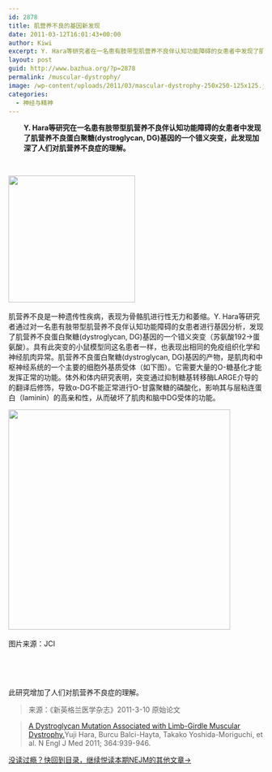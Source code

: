 ```yaml
---
id: 2878
title: 肌营养不良的基因新发现
date: 2011-03-12T16:01:43+00:00
author: Kiwi
excerpt: Y. Hara等研究者在一名患有肢带型肌营养不良伴认知功能障碍的女患者中发现了肌营养不良蛋白聚糖(dystroglycan, DG)基因的一个错义突变，此发现加深了人们对肌营养不良症的理解。
layout: post
guid: http://www.bazhua.org/?p=2878
permalink: /muscular-dystrophy/
image: /wp-content/uploads/2011/03/mascular-dystrophy-250x250-125x125.jpg
categories:
  - 神经与精神
---
```

<p style="padding-left: 30px;">
  <strong>Y. Hara等研究在一名患有肢带型肌营养不良伴认知功能障碍的女患者中发现了肌营养不良蛋白聚糖(dystroglycan, DG)基因的一个错义突变，此发现加深了人们对肌营养不良症的理解。</strong> 
</p>

**[](/wp-content/uploads/2011/03/mascular-dystrophy-250x250.jpg)** 

<img class="alignnone size-full wp-image-2880" title="mascular-dystrophy-250x250" src="/wp-content/uploads/2011/03/mascular-dystrophy-250x250.jpg" alt="" width="250" height="250" srcset="/wp-content/uploads/2011/03/mascular-dystrophy-250x250.jpg 250w, /wp-content/uploads/2011/03/mascular-dystrophy-250x250-150x150.jpg 150w, /wp-content/uploads/2011/03/mascular-dystrophy-250x250-125x125.jpg 125w" sizes="(max-width: 250px) 100vw, 250px" />
  
肌营养不良是一种遗传性疾病，表现为骨骼肌进行性无力和萎缩。Y. Hara等研究者通过对一名患有肢带型肌营养不良伴认知功能障碍的女患者进行基因分析，发现了肌营养不良蛋白聚糖(dystroglycan, DG)基因的一个错义突变（苏氨酸192→蛋氨酸）。具有此突变的小鼠模型同这名患者一样，也表现出相同的免疫组织化学和神经肌肉异常。肌营养不良蛋白聚糖(dystroglycan, DG)基因的产物，是肌肉和中枢神经系统的一个主要的细胞外基质受体（如下图）。它需要大量的O-​​糖基化才能发挥正常的功能。体外和体内研究表明，突变通过抑制糖基转移酶LARGE介导的的翻译后修饰，导致α-DG不能正常进行O-甘露聚糖的磷酸化，影响其与层粘连蛋白（laminin）的高亲和性，从而破坏了肌肉和脑中DG受体的功能。 

<div id="attachment_2883" style="width: 448px" class="wp-caption alignnone">
  <a href="http://www.jci.org/articles/view/31044/figure/4"><img class="size-full wp-image-2883" title="JCI0731044.f4 (1)" src="/wp-content/uploads/2011/03/JCI0731044.f4-1.jpg" alt="" width="438" height="434" srcset="/wp-content/uploads/2011/03/JCI0731044.f4-1.jpg 914w, /wp-content/uploads/2011/03/JCI0731044.f4-1-150x148.jpg 150w, /wp-content/uploads/2011/03/JCI0731044.f4-1-300x296.jpg 300w, /wp-content/uploads/2011/03/JCI0731044.f4-1-125x125.jpg 125w" sizes="(max-width: 438px) 100vw, 438px" /></a>
  
  <p class="wp-caption-text">
    图片来源：JCI
  </p>
</div>

 

[](/wp-content/uploads/2011/03/JCI0731044.f4.jpg) 

此研究增加了人们对肌营养不良症的理解。[](/wp-content/uploads/2011/03/mascular-dystrophy-250x250.jpg) 

> 来源：《新英格兰医学杂志》2011-3-10 原始论文
  
> [A Dystroglycan Mutation Associated with Limb-Girdle Muscular Dystrophy.](http://www.nejm.org/doi/full/10.1056/NEJMoa1006939#t=abstract)Yuji Hara, Burcu Balci-Hayta, Takako Yoshida-Moriguchi, et al. N Engl J Med 2011; 364:939-946. 

[没读过瘾？快回到目录，继续悦读本期NEJM的其他文章→](http://www.bazhua.org/2011/03/nejm11-3-10.html)
